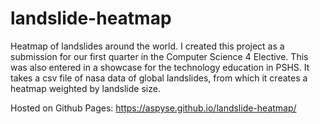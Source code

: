 # landslide-heatmap
Heatmap of landslides around the world. I created this project as a submission for our first quarter in the Computer Science 4 Elective. This was also entered in a showcase for the technology education in PSHS.
It takes a csv file of nasa data of global landslides, from which it creates a heatmap weighted by landslide size.

Hosted on Github Pages: https://aspyse.github.io/landslide-heatmap/
